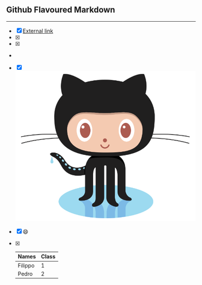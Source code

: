 

Github Flavoured Markdown
-----------------------------------------------------------------------------------------------------------------------------
-----------------------------------------------------------------------------------------------------------------------------
- [X] [External link](https://help.github.com/en )
- [x] 
- [x] [riferimento]: images/logo.png "Image"
- 
- [x] ![Kiku](images/logo.png)



- [x] :smile:


- [x] Names        | Class
      ------------ | -------------
      Filippo      | 1
      Pedro        | 2
